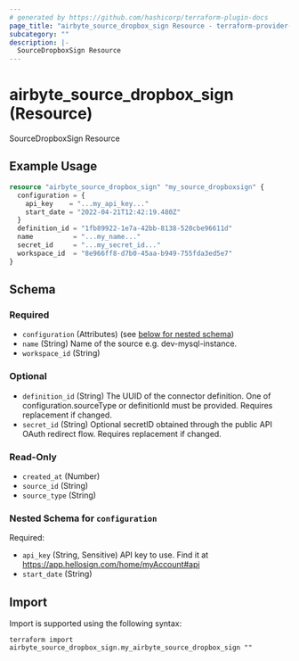 ```yaml
---
# generated by https://github.com/hashicorp/terraform-plugin-docs
page_title: "airbyte_source_dropbox_sign Resource - terraform-provider-airbyte"
subcategory: ""
description: |-
  SourceDropboxSign Resource
---
```


# airbyte_source_dropbox_sign (Resource)

SourceDropboxSign Resource

## Example Usage

```terraform
resource "airbyte_source_dropbox_sign" "my_source_dropboxsign" {
  configuration = {
    api_key    = "...my_api_key..."
    start_date = "2022-04-21T12:42:19.480Z"
  }
  definition_id = "1fb89922-1e7a-42bb-8138-520cbe96611d"
  name          = "...my_name..."
  secret_id     = "...my_secret_id..."
  workspace_id  = "8e966ff8-d7b0-45aa-b949-755fda3ed5e7"
}
```

<!-- schema generated by tfplugindocs -->
## Schema

### Required

- `configuration` (Attributes) (see [below for nested schema](#nestedatt--configuration))
- `name` (String) Name of the source e.g. dev-mysql-instance.
- `workspace_id` (String)

### Optional

- `definition_id` (String) The UUID of the connector definition. One of configuration.sourceType or definitionId must be provided. Requires replacement if changed.
- `secret_id` (String) Optional secretID obtained through the public API OAuth redirect flow. Requires replacement if changed.

### Read-Only

- `created_at` (Number)
- `source_id` (String)
- `source_type` (String)

<a id="nestedatt--configuration"></a>
### Nested Schema for `configuration`

Required:

- `api_key` (String, Sensitive) API key to use. Find it at https://app.hellosign.com/home/myAccount#api
- `start_date` (String)

## Import

Import is supported using the following syntax:

```shell
terraform import airbyte_source_dropbox_sign.my_airbyte_source_dropbox_sign ""
```
